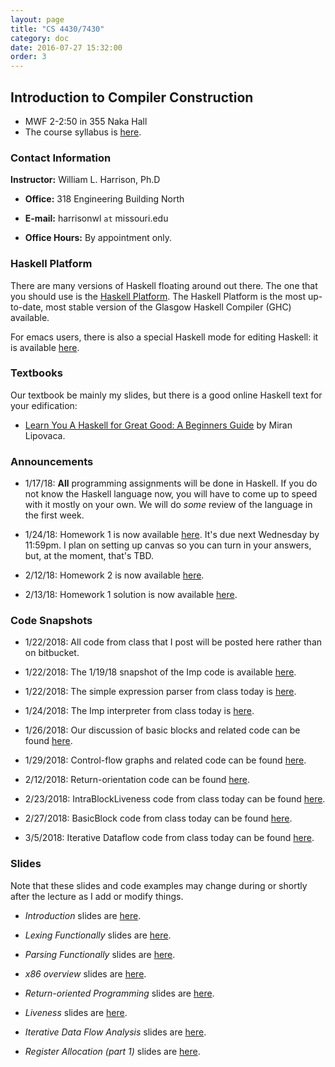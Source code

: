 ```yaml
---
layout: page
title: "CS 4430/7430"
category: doc
date: 2016-07-27 15:32:00
order: 3
---
```


## Introduction to Compiler Construction

* MWF 2-2:50 in 355 Naka Hall
* The course syllabus is <a href="https://harrisonwl.github.io/assets/courses/compilers/spring2018/admin/4430-syllabus.pdf">here</a>.

### Contact Information

__Instructor:__ William L. Harrison, Ph.D

* __Office:__ 318 Engineering Building North

* __E-mail:__ harrisonwl `at` missouri.edu

* __Office Hours:__ By appointment only.


### Haskell Platform

There are many versions of Haskell floating around out there. The one that you should use is
the <a href="https://www.haskell.org/platform/">Haskell Platform</a>. The Haskell Platform is the most up-to-date, most stable version of the Glasgow Haskell Compiler (GHC) available.

For emacs users, there is also a special Haskell mode for editing Haskell: it is available
<a href="https://github.com/haskell/haskell-mode">here</a>.

### Textbooks

Our textbook be mainly my slides, but there is a good online Haskell text for your edification:

* <a href="http://learnyouahaskell.com">Learn You A Haskell for Great Good: A Beginners Guide</a> by Miran Lipovaca.


### Announcements

* 1/17/18: __All__ programming assignments will be done in Haskell. If you do not know the Haskell language now, you will have to come up to speed with it mostly on your own. We will do _some_ review of the language in the first week.

* 1/24/18: Homework 1 is now available <a href="https://harrisonwl.github.io/assets/courses/compilers/spring2018/homework/HW1.zip">here</a>. It's due next Wednesday by 11:59pm. I plan on setting up canvas so you can turn in your answers, but, at the moment, that's TBD.

* 2/12/18: Homework 2 is now available <a href="https://harrisonwl.github.io/assets/courses/compilers/spring2018/homework/4430_HW2.pdf">here</a>. 

* 2/13/18: Homework 1 solution is now available <a href="https://harrisonwl.github.io/assets/courses/compilers/spring2018/homework/HW1-answer.hs">here</a>. 

### Code Snapshots

* 1/22/2018: All code from class that I post will be posted here rather than on bitbucket.

* 1/22/2018: The 1/19/18 snapshot of the Imp code is available <a href="https://harrisonwl.github.io/assets/courses/compilers/spring2018/snapshots/Imp-011918.zip">here</a>.

* 1/22/2018: The simple expression parser from class today is <a href="https://harrisonwl.github.io/assets/courses/compilers/spring2018/snapshots/SimpleExpParser.zip">here</a>.

* 1/24/2018: The Imp interpreter from class today is <a href="https://harrisonwl.github.io/assets/courses/compilers/spring2018/snapshots/ImpInterpreter.zip">here</a>.

* 1/26/2018: Our discussion of basic blocks and related code can be found <a href="https://harrisonwl.github.io/assets/courses/compilers/spring2018/snapshots/BasicBlocks.zip">here</a>.

* 1/29/2018: Control-flow graphs and related code can be found <a href="https://harrisonwl.github.io/assets/courses/compilers/spring2018/snapshots/CFG.zip">here</a>.

* 2/12/2018: Return-orientation code can be found <a href="https://harrisonwl.github.io/assets/courses/compilers/spring2018/snapshots/ROP.zip">here</a>.

* 2/23/2018: IntraBlockLiveness code from class today can be found <a href="https://harrisonwl.github.io/assets/courses/compilers/spring2018/snapshots/IntraBlockLiveness.hs">here</a>.

* 2/27/2018: BasicBlock code from class today can be found <a href="https://harrisonwl.github.io/assets/courses/compilers/spring2018/snapshots/BasicBlock.hs">here</a>.

* 3/5/2018: Iterative Dataflow code from class today can be found <a href="https://harrisonwl.github.io/assets/courses/compilers/spring2018/snapshots/Liveness.zip">here</a>.

### Slides

Note that these slides and code examples may change during or shortly after the lecture as I add or modify things.

* _Introduction_ slides are <a href="https://harrisonwl.github.io/assets/courses/compilers/spring2018/slides/Introduction.pdf">here</a>.

* _Lexing Functionally_ slides are <a href="https://harrisonwl.github.io/assets/courses/compilers/spring2018/slides/LexingFunctionally.pdf">here</a>.

* _Parsing Functionally_ slides are <a href="https://harrisonwl.github.io/assets/courses/compilers/spring2018/slides/ParsingFunctionally.pdf">here</a>.

* _x86 overview_ slides are <a href="https://harrisonwl.github.io/assets/courses/compilers/spring2018/slides/x86.pdf">here</a>.

* _Return-oriented Programming_ slides are <a href="https://harrisonwl.github.io/assets/courses/compilers/spring2018/slides/ReturnOrientedProgramming.pdf">here</a>.

* _Liveness_ slides are <a href="https://harrisonwl.github.io/assets/courses/compilers/spring2018/slides/Liveness.pdf">here</a>.

* _Iterative Data Flow Analysis_ slides are <a href="https://harrisonwl.github.io/assets/courses/compilers/spring2018/slides/IterativeDataFlowAnalysis.pdf">here</a>.

* _Register Allocation (part 1)_ slides are <a href="https://harrisonwl.github.io/assets/courses/compilers/spring2018/slides/RegisterAllocation1.pdf">here</a>.